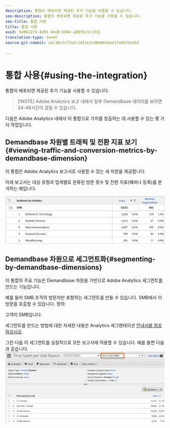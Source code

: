 ```yaml
---
description: 통합이 배포되면 제공된 추가 기능을 사용할 수 있습니다.
seo-description: 통합이 배포되면 제공된 추가 기능을 사용할 수 있습니다.
seo-title: 통합 사용
title: 통합 사용
uuid: 5e861274-4d81-4ee0-b84e-ab83bc1c1331
translation-type: tm+mt
source-git-commit: a2c38c2cf3a2c1451e2c60e003ebe1fa9bfd145d

---
```



# 통합 사용{#using-the-integration}

통합이 배포되면 제공된 추가 기능을 사용할 수 있습니다.

> [!NOTE] Adobe Analytics 보고 내에서 일부 Demandbase 데이터를 보려면 24-48시간이 걸릴 수 있습니다.

다음은 Adobe Analytics 내에서 이 통합으로 가치를 창출하는 데 사용할 수 있는 몇 가지 작업입니다.

## Demandbase 차원별 트래픽 및 전환 지표 보기{#viewing-traffic-and-conversion-metrics-by-demandbase-dimension}

이 통합은 Adobe Analytics 보고서로 사용할 수 있는 새 차원을 제공합니다.

아래 보고서는 대상 유형과 업계별로 분류된 방문 횟수 및 전환 지표(웨비나 등록)를 분석하는 예입니다.

![](assets/metrics_db_dimensions.png)

## Demandbase 차원으로 세그먼트화{#segmenting-by-demandbase-dimensions}

이 통합의 주요 기능은 Demandbase 차원을 기반으로 Adobe Analytics 세그먼트를 만드는 기능입니다.

예를 들어 SMB 조직의 방문자만 포함하는 세그먼트를 만들 수 있습니다. SMB에서 이 방문을 호출할 수 있습니다. 정의:

고객이 SMB입니다.

세그먼트를 만드는 방법에 대한 자세한 내용은 Analytics 세그멘테이션 [안내서를 참조하십시오](https://marketing.adobe.com/resources/help/en_US/analytics/segment/).

그런 다음 이 세그먼트를 실질적으로 모든 보고서에 적용할 수 있습니다. 예를 들면 다음과 같습니다. ![](assets/segment_applied_report.png)

